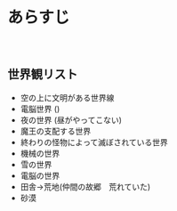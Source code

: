 # あらすじ
　

## 世界観リスト
- 空の上に文明がある世界線
- 電脳世界 ()
- 夜の世界 (昼がやってこない)
- 魔王の支配する世界 
- 終わりの怪物によって滅ぼされている世界
- 機械の世界
- 雪の世界
- 電脳の世界
- 田舎→荒地(仲間の故郷　荒れていた)
- 砂漠
